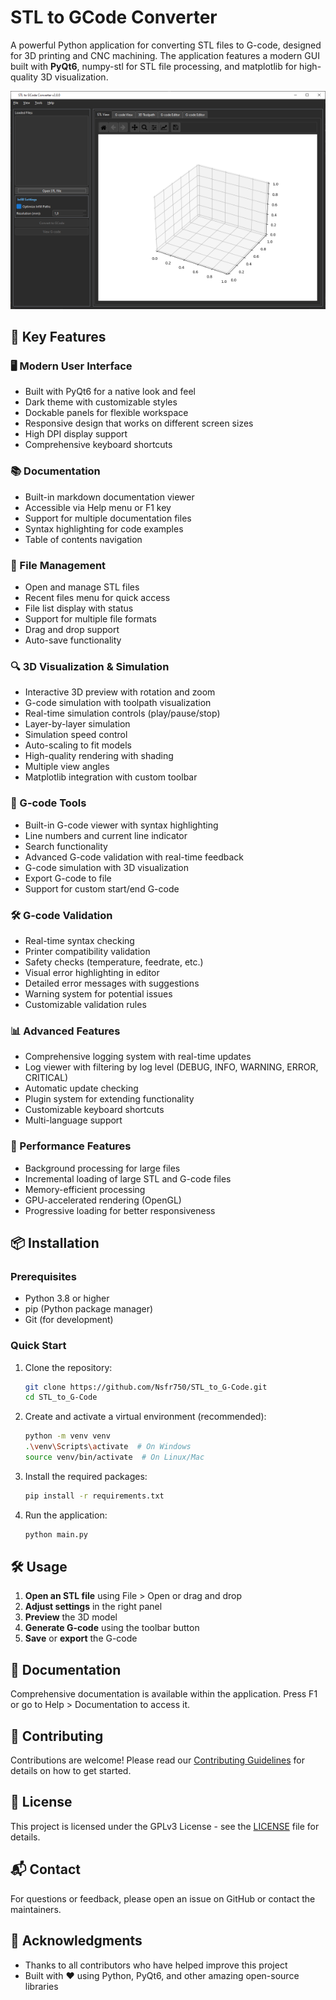 # STL to GCode Converter

A powerful Python application for converting STL files to G-code, designed for 3D printing and CNC machining. The application features a modern GUI built with **PyQt6**, numpy-stl for STL file processing, and matplotlib for high-quality 3D visualization.

![Screenshot of the Application](assets/screenshot.png)


## 🚀 Key Features


### 🖥️ Modern User Interface

- Built with PyQt6 for a native look and feel
- Dark theme with customizable styles
- Dockable panels for flexible workspace
- Responsive design that works on different screen sizes
- High DPI display support
- Comprehensive keyboard shortcuts


### 📚 Documentation

- Built-in markdown documentation viewer
- Accessible via Help menu or F1 key
- Support for multiple documentation files
- Syntax highlighting for code examples
- Table of contents navigation


### 📂 File Management

- Open and manage STL files
- Recent files menu for quick access
- File list display with status
- Support for multiple file formats
- Drag and drop support
- Auto-save functionality


### 🔍 3D Visualization & Simulation

- Interactive 3D preview with rotation and zoom
- G-code simulation with toolpath visualization
- Real-time simulation controls (play/pause/stop)
- Layer-by-layer simulation
- Simulation speed control
- Auto-scaling to fit models
- High-quality rendering with shading
- Multiple view angles
- Matplotlib integration with custom toolbar


### 📝 G-code Tools

- Built-in G-code viewer with syntax highlighting
- Line numbers and current line indicator
- Search functionality
- Advanced G-code validation with real-time feedback
- G-code simulation with 3D visualization
- Export G-code to file
- Support for custom start/end G-code


### 🛠️ G-code Validation

- Real-time syntax checking
- Printer compatibility validation
- Safety checks (temperature, feedrate, etc.)
- Visual error highlighting in editor
- Detailed error messages with suggestions
- Warning system for potential issues
- Customizable validation rules


### 📊 Advanced Features

- Comprehensive logging system with real-time updates
- Log viewer with filtering by log level (DEBUG, INFO, WARNING, ERROR, CRITICAL)
- Automatic update checking
- Plugin system for extending functionality
- Customizable keyboard shortcuts
- Multi-language support


### 🚀 Performance Features

- Background processing for large files
- Incremental loading of large STL and G-code files
- Memory-efficient processing
- GPU-accelerated rendering (OpenGL)
- Progressive loading for better responsiveness


## 📦 Installation


### Prerequisites

- Python 3.8 or higher
- pip (Python package manager)
- Git (for development)


### Quick Start

1. Clone the repository:

   ```bash
   git clone https://github.com/Nsfr750/STL_to_G-Code.git
   cd STL_to_G-Code
   ```

2. Create and activate a virtual environment (recommended):

   ```bash
   python -m venv venv
   .\venv\Scripts\activate  # On Windows
   source venv/bin/activate  # On Linux/Mac
   ```

3. Install the required packages:

   ```bash
   pip install -r requirements.txt
   ```

4. Run the application:

   ```bash
   python main.py
   ```


## 🛠 Usage

1. **Open an STL file** using File > Open or drag and drop
2. **Adjust settings** in the right panel
3. **Preview** the 3D model
4. **Generate G-code** using the toolbar button
5. **Save** or **export** the G-code


## 📖 Documentation

Comprehensive documentation is available within the application. Press F1 or go to Help > Documentation to access it.


## 🤝 Contributing

Contributions are welcome! Please read our [Contributing Guidelines](CONTRIBUTING.md) for details on how to get started.


## 📄 License

This project is licensed under the GPLv3 License - see the [LICENSE](LICENSE) file for details.


## 📬 Contact

For questions or feedback, please open an issue on GitHub or contact the maintainers.


## 🙏 Acknowledgments

- Thanks to all contributors who have helped improve this project
- Built with ❤️ using Python, PyQt6, and other amazing open-source libraries
